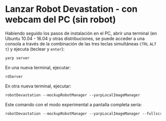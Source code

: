 # Lanzar Robot Devastation - con webcam del PC (sin robot)

Habiendo seguido los pasos de instalación en el PC, abrir una terminal
(en Ubuntu 10.04 - 16.04 y otras distribuciones, se puede acceder a una
consola a través de la combinación de las tres teclas simultáneas `CTRL` `ALT` `t`) y ejecuta (teclear y `enter`):

```bash
yarp server
```

En una nueva terminal, ejecutar:

```bash
rdServer
```

En otra nueva terminal, ejecutar:

```bash
robotDevastation --mockupRobotManager --yarpLocalImageManager
```

Este comando con el modo experimental a pantalla completa sería:

```bash
robotDevastation --mockupRobotManager --yarpLocalImageManager --fullscreen
```

